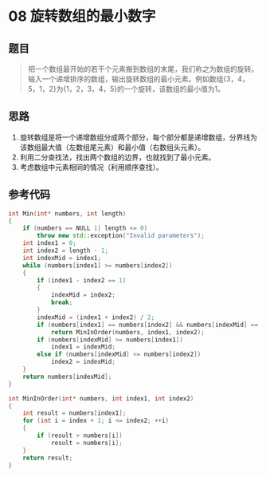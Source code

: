 # 08 旋转数组的最小数字
## 题目
> 把一个数组最开始的若干个元素搬到数组的末尾，我们称之为数组的旋转。输入一个递增排序的数组，输出旋转数组的最小元素。例如数组{3，4，5，1，2}为{1，2，3，4，5}的一个旋转，该数组的最小值为1。
## 思路
1. 旋转数组是将一个递增数组分成两个部分，每个部分都是递增数组，分界线为该数组最大值（左数组尾元素）和最小值（右数组头元素）。
2. 利用二分查找法，找出两个数组的边界，也就找到了最小元素。
3. 考虑数组中元素相同的情况（利用顺序查找）。
## 参考代码
```C++
int Min(int* numbers, int length)
{
    if (numbers == NULL || length <= 0)
        throw new std::exception("Invalid parameters");
    int index1 = 0;
    int index2 = length - 1;
    int indexMid = index1;
    while (numbers[index1] >= numbers[index2])
    {
        if (index1 - index2 == 1)
        {
            indexMid = index2;
            break;
        }
        indexMid = (index1 + index2) / 2;
        if (numbers[index1] == numbers[index2] && numbers[indexMid] == numbers[index1])
            return MinInOrder(numbers, index1, index2);
        if (numbers[indexMid] >= numbers[index1])
            index1 = indexMid;
        else if (numbers[indexMid] <= numbers[index2])
            index2 = indexMid;
    }
    return numbers[indexMid];
}

int MinInOrder(int* numbers, int index1, int index2)
{
    int result = numbers[index1];
    for (int i = index + 1; i <= index2; ++i)
    {
        if (result > numbers[i])
            result = numbers[i];
    }
    return result;
}

```
